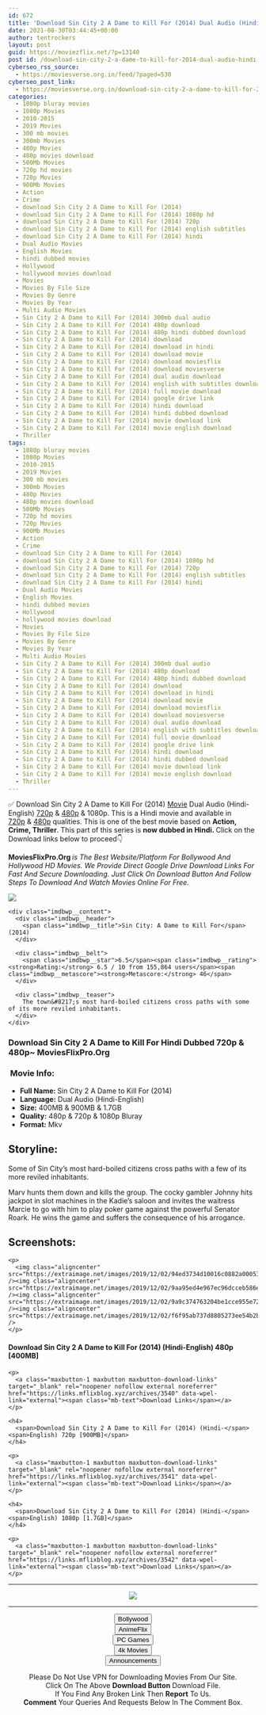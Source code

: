 ```yaml
---
id: 672
title: 'Download Sin City 2 A Dame to Kill For (2014) Dual Audio (Hindi-English) 480p [400MB] || 720p [900MB] || 1080p [1.7GB]'
date: 2021-08-30T03:44:45+00:00
author: tentrockers
layout: post
guid: https://moviezflix.net/?p=13140
post id: /download-sin-city-2-a-dame-to-kill-for-2014-dual-audio-hindi-english-480p-400mb-720p-900mb-1080p-1-7gb/
cyberseo_rss_source:
  - https://moviesverse.org.in/feed/?paged=530
cyberseo_post_link:
  - https://moviesverse.org.in/download-sin-city-2-a-dame-to-kill-for-2014-hindi-480p-720p-1080p/
categories:
  - 1080p bluray movies
  - 1080p Movies
  - 2010-2015
  - 2019 Movies
  - 300 mb movies
  - 300mb Movies
  - 480p Movies
  - 480p movies download
  - 500Mb Movies
  - 720p hd movies
  - 720p Movies
  - 900Mb Movies
  - Action
  - Crime
  - download Sin City 2 A Dame to Kill For (2014)
  - download Sin City 2 A Dame to Kill For (2014) 1080p hd
  - download Sin City 2 A Dame to Kill For (2014) 720p
  - download Sin City 2 A Dame to Kill For (2014) english subtitles
  - download Sin City 2 A Dame to Kill For (2014) hindi
  - Dual Audio Movies
  - English Movies
  - hindi dubbed movies
  - Hollywood
  - hollywood movies download
  - Movies
  - Movies By File Size
  - Movies By Genre
  - Movies By Year
  - Multi Audio Movies
  - Sin City 2 A Dame to Kill For (2014) 300mb dual audio
  - Sin City 2 A Dame to Kill For (2014) 480p download
  - Sin City 2 A Dame to Kill For (2014) 480p hindi dubbed download
  - Sin City 2 A Dame to Kill For (2014) download
  - Sin City 2 A Dame to Kill For (2014) download in hindi
  - Sin City 2 A Dame to Kill For (2014) download movie
  - Sin City 2 A Dame to Kill For (2014) download moviesflix
  - Sin City 2 A Dame to Kill For (2014) download moviesverse
  - Sin City 2 A Dame to Kill For (2014) dual audio download
  - Sin City 2 A Dame to Kill For (2014) english with subtitles download
  - Sin City 2 A Dame to Kill For (2014) full movie download
  - Sin City 2 A Dame to Kill For (2014) google drive link
  - Sin City 2 A Dame to Kill For (2014) hindi download
  - Sin City 2 A Dame to Kill For (2014) hindi dubbed download
  - Sin City 2 A Dame to Kill For (2014) movie download link
  - Sin City 2 A Dame to Kill For (2014) movie english download
  - Thriller
tags:
  - 1080p bluray movies
  - 1080p Movies
  - 2010-2015
  - 2019 Movies
  - 300 mb movies
  - 300mb Movies
  - 480p Movies
  - 480p movies download
  - 500Mb Movies
  - 720p hd movies
  - 720p Movies
  - 900Mb Movies
  - Action
  - Crime
  - download Sin City 2 A Dame to Kill For (2014)
  - download Sin City 2 A Dame to Kill For (2014) 1080p hd
  - download Sin City 2 A Dame to Kill For (2014) 720p
  - download Sin City 2 A Dame to Kill For (2014) english subtitles
  - download Sin City 2 A Dame to Kill For (2014) hindi
  - Dual Audio Movies
  - English Movies
  - hindi dubbed movies
  - Hollywood
  - hollywood movies download
  - Movies
  - Movies By File Size
  - Movies By Genre
  - Movies By Year
  - Multi Audio Movies
  - Sin City 2 A Dame to Kill For (2014) 300mb dual audio
  - Sin City 2 A Dame to Kill For (2014) 480p download
  - Sin City 2 A Dame to Kill For (2014) 480p hindi dubbed download
  - Sin City 2 A Dame to Kill For (2014) download
  - Sin City 2 A Dame to Kill For (2014) download in hindi
  - Sin City 2 A Dame to Kill For (2014) download movie
  - Sin City 2 A Dame to Kill For (2014) download moviesflix
  - Sin City 2 A Dame to Kill For (2014) download moviesverse
  - Sin City 2 A Dame to Kill For (2014) dual audio download
  - Sin City 2 A Dame to Kill For (2014) english with subtitles download
  - Sin City 2 A Dame to Kill For (2014) full movie download
  - Sin City 2 A Dame to Kill For (2014) google drive link
  - Sin City 2 A Dame to Kill For (2014) hindi download
  - Sin City 2 A Dame to Kill For (2014) hindi dubbed download
  - Sin City 2 A Dame to Kill For (2014) movie download link
  - Sin City 2 A Dame to Kill For (2014) movie english download
  - Thriller
---
```

<div class="thecontent clearfix">
  <p>
    ✅ Download Sin City 2 A Dame to Kill For (2014) <a href="https://moviesverse.org.in/category/movies/" data-wpel-link="internal">Movie</a> Dual Audio (Hindi-English) <a href="https://moviesverse.org.in/720p-movies/" data-wpel-link="internal">720p</a>&nbsp;&&nbsp;<a href="https://moviesverse.org.in/480p-movies/" data-wpel-link="internal">480p</a> & 1080p. This is a Hindi movie and available in <a href="https://moviesverse.org.in/720p-movies/" data-wpel-link="internal">720p</a>&nbsp;&&nbsp;<a href="https://moviesverse.org.in/480p-movies/" data-wpel-link="internal">480p</a> qualities. This is one of the best movie based on <strong>Action, Crime, Thriller</strong>. This part of this series is <strong>now dubbed in <span>Hindi.&nbsp;</span></strong><span>Click on the Download links below to proceed👇</span>
  </p>
  
  <p>
    <strong><span>MoviesFlixPro.Org&nbsp;</span></strong><em>is The Best Website/Platform For Bollywood And Hollywood HD Movies. We Provide Direct Google Drive Download Links For Fast And Secure Downloading. Just Click On Download Button And Follow Steps To&nbsp;Download And Watch Movies Online For Free.</em>
  </p>
  
  <div class="imdbwp imdbwp--movie dark">
    <div class="imdbwp__thumb">
      <a class="imdbwp__link" target="_blank" title="Sin City: A Dame to Kill For" href="https://www.imdb.com/title/tt0458481/" rel="nofollow external noopener noreferrer" data-wpel-link="external"><img class="imdbwp__img" src="https://m.media-amazon.com/images/M/MV5BMjA5ODYwNjgxMF5BMl5BanBnXkFtZTgwMTcwNzAyMjE@._V1_SX300.jpg" /></a>
    </div>
    
    <div class="imdbwp__content">
      <div class="imdbwp__header">
        <span class="imdbwp__title">Sin City: A Dame to Kill For</span> (2014)
      </div>
      
      <div class="imdbwp__belt">
        <span class="imdbwp__star">6.5</span><span class="imdbwp__rating"><strong>Rating:</strong> 6.5 / 10 from 155,864 users</span><span class="imdbwp__metascore"><strong>Metascore:</strong> 46</span>
      </div>
      
      <div class="imdbwp__teaser">
        The town&#8217;s most hard-boiled citizens cross paths with some of its more reviled inhabitants.
      </div>
    </div>
  </div>
  
  <h3>
    <span>Download Sin City 2 A Dame to Kill For Hindi Dubbed 720p & 480p~ MoviesFlixPro.Org</span>
  </h3>
  
  <h3>
    <span>&nbsp;Movie Info:&nbsp;</span>
  </h3>
  
  <ul>
    <li>
      <strong>Full Name: </strong>Sin City 2 A Dame to Kill For (2014)
    </li>
    <li>
      <strong>Language:</strong> Dual Audio (Hindi-English)
    </li>
    <li>
      <strong>Size:</strong> 400MB & 900MB & 1.7GB
    </li>
    <li>
      <strong>Quality:</strong> 480p & 720p & 1080p Bluray
    </li>
    <li>
      <strong>Format:</strong>&nbsp;Mkv
    </li>
  </ul>
  
  <h2>
    <span>Storyline:</span>
  </h2>
  
  <p>
    Some of Sin City’s most hard-boiled citizens cross paths with a few of its more reviled inhabitants.
  </p>
  
  <div>
    Marv hunts them down and kills the group. The cocky gambler Johnny hits jackpot in slot machines in the Kadie’s saloon and invites the waitress Marcie to go with him to play poker game against the powerful Senator Roark. He wins the game and suffers the consequence of his arrogance.
  </div>
  
  <div class="summary_text">
    <h2>
      <span>Screenshots:</span>
    </h2>
    
    <p>
      <img class="aligncenter" src="https://extraimage.net/images/2019/12/02/94ed3734d10016c0882a00053e749a23.jpg" /><img class="aligncenter" src="https://extraimage.net/images/2019/12/02/9aa95ed4e967ec96dcceb586ef48c912.jpg" /><img class="aligncenter" src="https://extraimage.net/images/2019/12/02/9a9c374763204be1cce955e7224c0afc.jpg" /><img class="aligncenter" src="https://extraimage.net/images/2019/12/02/f6f95ab737d8805273ee54b2b14b76a4.jpg" />
    </p>
  </div>
  
  <div class="inline canwrap">
    <h4>
      <span>Download Sin City 2 A Dame to Kill For (2014) (Hindi-English) </span><span>480p&nbsp; [400MB]</span>
    </h4>
    
    <p>
      <a class="maxbutton-1 maxbutton maxbutton-download-links" target="_blank" rel="noopener nofollow external noreferrer" href="https://links.mflixblog.xyz/archives/3540" data-wpel-link="external"><span class="mb-text">Download Links</span></a>
    </p>
    
    <h4>
      <span>Download Sin City 2 A Dame to Kill For (2014) (Hindi-</span><span>English) 720p [900MB]</span>
    </h4>
    
    <p>
      <a class="maxbutton-1 maxbutton maxbutton-download-links" target="_blank" rel="noopener nofollow external noreferrer" href="https://links.mflixblog.xyz/archives/3541" data-wpel-link="external"><span class="mb-text">Download Links</span></a>
    </p>
    
    <h4>
      <span>Download Sin City 2 A Dame to Kill For (2014) (Hindi-</span><span>English) 1080p [1.7GB]</span>
    </h4>
    
    <p>
      <a class="maxbutton-1 maxbutton maxbutton-download-links" target="_blank" rel="noopener nofollow external noreferrer" href="https://links.mflixblog.xyz/archives/3542" data-wpel-link="external"><span class="mb-text">Download Links</span></a>
    </p>
  </div>
</div>

<center>
  </p> 
  
  <hr />
  
  <p>
    <a href="http://gdrivepro.xyz/join.php" data-wpel-link="external" target="_blank" rel="nofollow external noopener noreferrer"><img src="https://i.imgur.com/FhMdWdW.png" /></a>
  </p>
  
  <hr />
  
  <p>
    <a href="https://dogemovies.xyz" target="_blank" data-wpel-link="external" rel="nofollow external noopener noreferrer"><button class="button button5">Bollywood</button></a><br /> <a href="https://animeflix.in" target="_blank" data-wpel-link="external" rel="nofollow external noopener noreferrer"><button class="button button5">AnimeFlix</button></a><br /> <a href="https://gamesflix.net/" target="_blank" data-wpel-link="external" rel="nofollow external noopener noreferrer"><button class="button button5">PC Games</button></a><br /> <a href="https://uhdmovies.in" target="_blank" data-wpel-link="external" rel="nofollow external noopener noreferrer"><button class="button button5">4k Movies</button></a><br /> <a href="https://moviesverse.org.in/announcements/" target="_blank" data-wpel-link="internal" rel="noopener"><button class="button button5">Announcements</button></a>
  </p>
  
  <div class="alert alert-danger">
    Please Do Not Use VPN for Downloading Movies From Our Site.
  </div>
  
  <div class="alert alert-success">
    Click On The Above <strong>Download Button</strong> Download File.
  </div>
  
  <div class="alert alert-warning">
    If You Find Any Broken Link Then <strong>Report</strong> To Us.
  </div>
  
  <div class="alert alert-info">
    <strong>Comment</strong> Your Queries And Requests Below In The Comment Box.
  </div>
  
  <p>
    </center>
  </p>